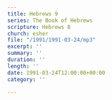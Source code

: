 ```yaml
---
title: Hebrews 9
series: The Book of Hebrews
scripture: Hebrews 8
church: esher
file: "/1991/1991-03-24/mp3"
excerpt: ''
summary: ''
duration: ''
length: ''
date: 1991-03-24T12:00:00+00:00
category: ''

---
```

